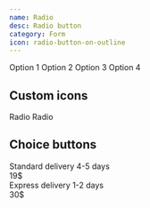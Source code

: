 ```yaml
---
name: Radio
desc: Radio button
category: Form
icon: radio-button-on-outline
---
```


<core-knobs  element="core-radio">
<core-radio name="example-1" value="1">Option 1</core-radio>
<core-radio name="example-1" value="2">Option 2</core-radio>
<core-radio name="example-1" value="3">Option 3</core-radio>
<core-radio name="example-1" value="4" disabled>Option 4</core-radio>
</core-knobs>

## Custom icons

<core-knobs hideTabs  element="core-radio">
<style>
  .animate [slot="indicator"] {
    transform: rotate(-45deg);
    transition: transform 0.4s ease;
  }
  .animate[checked] [slot="indicator"] {
    transform: rotate(0deg);
  }
</style>

<core-radio class="animate" name="example-3">
  Radio
  <i slot="indicator" class="gg-check"></i>
</core-radio>
<core-radio class="animate" name="example-3">
  Radio
  <i slot="indicator" class="gg-check"></i>
</core-radio>
</core-knobs>

## Choice buttons

<core-knobs hideTabs  element="core-radio">
<style>
  core-radio.choice {
    margin-bottom: var(--core-space-md);
    padding: 0 var(--core-space-md);
    height: var(--core-element-height-xl);
    border: 2px solid var(--core-color-ui);
  }
  core-radio.choice:hover {
    border-color: var(--core-color-ui);
  }
  core-radio.choice[checked] {
    border-color: var(--core-color-primary);
  }
</style>

<core-radio class="choice" name="example-4" full>
  <core-flex justify-content="between" align-items="center">
  <div>
    <core-text tag="div" look="h3">Standard delivery</core-text>
    <core-text tag="div" look="p">4-5 days</core-text>
  </div>
  <div>
    <core-text tag="h3">19$</core-text>
  </div>
  </core-flex>
</core-radio>
<core-radio class="choice" name="example-4" full>
  <core-flex justify-content="between" align-items="center">
  <div>
    <core-text tag="div" look="h3">Express delivery</core-text>
    <core-text tag="div" look="p">1-2 days</core-text>
  </div>
  <div>
    <core-text tag="h3">30$</core-text>
  </div>
  </core-flex>
</core-radio>

</core-knobs>
